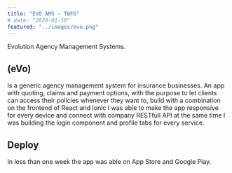 ```yaml
---
title: "EVO AMS - TWFG"
# date: "2020-01-19"
featured: "../images/evo.png"
---
```


Evolution Agency Management Systems.

## (eVo)

Is a generic agency management system for insurance businesses. An app with quoting, claims and payment options, with the purpose to let clients can access their policies whenever they want to, build with a combination on the frontend of React and Ionic I was able to make the app responsive for every device and connect with company RESTfull API at the same time I was building the login component and profile tabs for every service. 

## Deploy

In less than one week the app was able on App Store and Google Play.
